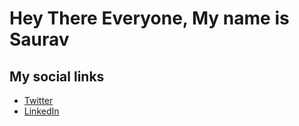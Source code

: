 # Hey There Everyone, My name is Saurav 

## My social links
- [Twitter](https://twitter.com/SKalita0221)
- [LinkedIn](https://www.linkedin.com/in/saurav-kalita-24230923b/)

<!--
**SauravKalita22/SauravKalita22** is a ✨ _special_ ✨ repository because its `README.md` (this file) appears on your GitHub profile.

Here are some ideas to get you started:

- 🔭 I’m currently working on ...
- 🌱 I’m currently learning ...
- 👯 I’m looking to collaborate on ...
- 🤔 I’m looking for help with ...
- 💬 Ask me about ...
- 📫 How to reach me: ...
- 😄 Pronouns: ...
- ⚡ Fun fact: ...
-->
